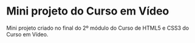 # Mini projeto do Curso em Vídeo

Mini projeto criado no final do 2º módulo do Curso de HTML5 e CSS3 do Curso em Vídeo.
